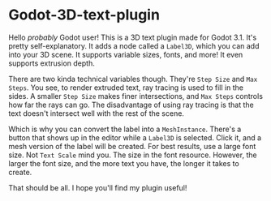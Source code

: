 # Godot-3D-text-plugin

Hello _probably_ Godot user! This is a 3D text plugin made for Godot 3.1.
It's pretty self-explanatory. It adds a node called a `Label3D`, which you can add into your 3D scene. It supports variable sizes, fonts, and more! It even supports extrusion depth.

There are two kinda technical variables though. They're `Step Size` and `Max Steps`. You see, to render extruded text, ray tracing is used to fill in the sides. A smaller `Step Size` makes finer intersections, and `Max Steps` controls how far the rays can go. The disadvantage of using ray tracing is that the text doesn't intersect well with the rest of the scene.

Which is why you can convert the label into a `MeshInstance`. There's a button that shows up in the editor while a `Label3D` is selected. Click it, and a mesh version of the label will be created. For best results, use a large font size. Not `Text Scale` mind you. The size in the font resource. However, the larger the font size, and the more text you have, the longer it takes to create.

That should be all. I hope you'll find my plugin useful!
